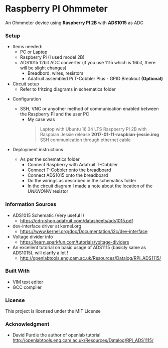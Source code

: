 # Raspberry PI Ohmmeter #

An Ohmmeter device using **Raspberry PI 2B** with **ADS1015** as ADC

### Setup ###

+ Items needed:
    * PC or Laptop
    * Raspberry Pi (I used model 2B)
    * ADS1015 12bit ADC converter (if you use 1115 which is 16bit, there will be slight changes)
        * Breadbord, wires, resistors
         * Adafruit assembled Pi T-Cobbler Plus - GPIO Breakout **(Optional)**
+ Circuit setup
    * Refer to fritzing diagrams in schematics folder

* Configuration
    + SSH, VNC or anyother method of communication enabled between the Raspberry PI and the user PC
        + My case was 
            > Laptop with Ubuntu 16.04 LTS
            > Raspberry PI 2B with Raspbian Jessie release __2017-01-11-raspbian-jessie.img__
            > SSH communication through ethernet cable

* Deployment instructions
    + As per the schematics folder
        + Connect Raspberry with Adafruit T-Cobbler
        + Connect T-Cobbler onto the breadboard
        + Connect ADS1015 onto the breadboard
        + Do the wirings as described in the schematics folder
        + In the circuit diagram I made a note about the location of the *UNKNOWN* resistor
### Information Sources ###

* ADS1015 Schematic (Very useful !)
    + https://cdn-shop.adafruit.com/datasheets/ads1015.pdf 
* dev-interface driver at kernel.org
    + https://www.kernel.org/doc/Documentation/i2c/dev-interface
* Voltage divider info
    + https://learn.sparkfun.com/tutorials/voltage-dividers
* An excellent tutorial on basic usage of ADS1115 (basicly same as ADS1015), will clarify a lot !
    + http://openlabtools.eng.cam.ac.uk/Resources/Datalog/RPi_ADS1115/    

### Built With ###
* VIM text editor
* GCC compiler

### License ###
This project is licensed under the MIT License

### Acknowledgment ###

* David Purdie the author of openlab tutorial http://openlabtools.eng.cam.ac.uk/Resources/Datalog/RPi_ADS1115/
